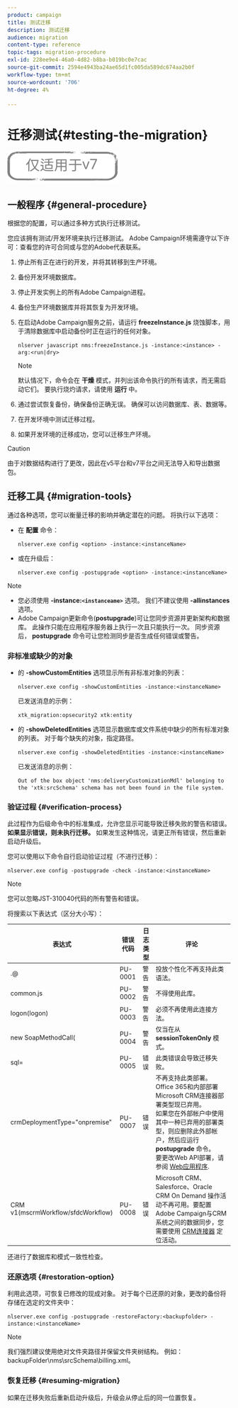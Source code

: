 ```yaml
---
product: campaign
title: 测试迁移
description: 测试迁移
audience: migration
content-type: reference
topic-tags: migration-procedure
exl-id: 228ee9e4-46a0-4d82-b8ba-b019bc0e7cac
source-git-commit: 2594e4943ba24ae65d1fc005da589dc674aa2b0f
workflow-type: tm+mt
source-wordcount: '706'
ht-degree: 4%

---
```


# 迁移测试{#testing-the-migration}

![](../../assets/v7-only.svg)

## 一般程序 {#general-procedure}

根据您的配置，可以通过多种方式执行迁移测试。

您应该拥有测试/开发环境来执行迁移测试。 Adobe Campaign环境需遵守以下许可：查看您的许可合同或与您的Adobe代表联系。

1. 停止所有正在进行的开发，并将其转移到生产环境。
1. 备份开发环境数据库。
1. 停止开发实例上的所有Adobe Campaign进程。
1. 备份生产环境数据库并将其恢复为开发环境。
1. 在启动Adobe Campaign服务之前，请运行 **freezeInstance.js** 烧蚀脚本，用于清除数据库中启动备份时正在运行的任何对象。

   ```
   nlserver javascript nms:freezeInstance.js -instance:<instance> -arg:<run|dry>
   ```

   >[!NOTE]
   >
   >默认情况下，命令会在 **干燥** 模式，并列出该命令执行的所有请求，而无需启动它们。 要执行烧灼请求，请使用 **运行** 中。

1. 通过尝试恢复备份，确保备份正确无误。 确保可以访问数据库、表、数据等。
1. 在开发环境中测试迁移过程。
1. 如果开发环境的迁移成功，您可以迁移生产环境。

>[!CAUTION]
>
>由于对数据结构进行了更改，因此在v5平台和v7平台之间无法导入和导出数据包。


## 迁移工具 {#migration-tools}

通过各种选项，您可以衡量迁移的影响并确定潜在的问题。 将执行以下选项：

* 在 **配置** 命令：

   ```
   nlserver.exe config <option> -instance:<instanceName>
   ```

* 或在升级后：

   ```
   nlserver.exe config -postupgrade <option> -instance:<instanceName>
   ```

>[!NOTE]
>
>* 您必须使用 **-instance:`<instanceame>`** 选项。 我们不建议使用 **-allinstances** 选项。
>* Adobe Campaign更新命令(**postupgrade**)可让您同步资源并更新架构和数据库。 此操作只能在应用程序服务器上执行一次且只能执行一次。 同步资源后， **postupgrade** 命令可让您检测同步是否生成任何错误或警告。


### 非标准或缺少的对象

* 的 **-showCustomEntities** 选项显示所有非标准对象的列表：

   ```
   nlserver.exe config -showCustomEntities -instance:<instanceName>
   ```

   已发送消息的示例：

   ```
   xtk_migration:opsecurity2 xtk:entity
   ```

* 的 **-showDeletedEntities** 选项显示数据库或文件系统中缺少的所有标准对象的列表。 对于每个缺失的对象，指定路径。

   ```
   nlserver.exe config -showDeletedEntities -instance:<instanceName>
   ```

   已发送消息的示例：

   ```
   Out of the box object 'nms:deliveryCustomizationMdl' belonging to the 'xtk:srcSchema' schema has not been found in the file system.
   ```

### 验证过程 {#verification-process}

此过程作为后级命令中的标准集成，允许您显示可能导致迁移失败的警告和错误。 **如果显示错误，则未执行迁移。** 如果发生这种情况，请更正所有错误，然后重新启动升级后。

您可以使用以下命令自行启动验证过程（不进行迁移）：

```
nlserver.exe config -postupgrade -check -instance:<instanceName>
```

>[!NOTE]
>
>您可以忽略JST-310040代码的所有警告和错误。

将搜索以下表达式（区分大小写）：

<table> 
 <thead> 
  <tr> 
   <th> 表达式<br /> </th> 
   <th> 错误代码<br /> </th> 
   <th> 日志类型<br /> </th> 
   <th> 评论<br /> </th> 
  </tr> 
 </thead> 
 <tbody> 
  <tr> 
   <td> .@<br /> </td> 
   <td> PU-0001<br /> </td> 
   <td> 警告<br /> </td> 
   <td> 投放个性化不再支持此类语法。 <br /> </td> 
  </tr> 
  <tr> 
   <td> common.js<br /> </td> 
   <td> PU-0002<br /> </td> 
   <td> 警告<br /> </td> 
   <td> 不得使用此库。<br /> </td> 
  </tr> 
  <tr> 
   <td> logon(logon)<br /> </td> 
   <td> PU-0003<br /> </td> 
   <td> 警告<br /> </td> 
   <td> 必须不再使用此连接方法。<br /> </td> 
  </tr> 
  <tr> 
   <td> new SoapMethodCall(<br /> </td> 
   <td> PU-0004<br /> </td> 
   <td> 警告<br /> </td> 
   <td> 仅当在从 <strong>sessionTokenOnly</strong> 模式。<br /> </td> 
  </tr> 
  <tr> 
   <td> sql=<br /> </td> 
   <td> PU-0005<br /> </td> 
   <td> 错误<br /> </td> 
   <td> 此类错误会导致迁移失败。<br /> </td> 
  </tr> 
  <tr> 
   <td> crmDeploymentType="onpremise"<br /> </td> 
   <td> PU-0007<br /> </td> 
   <td> 错误<br /> </td> 
   <td> 不再支持此类部署。 Office 365和内部部署Microsoft CRM连接器部署类型现已弃用。 
   </br>如果您在外部帐户中使用其中一种已弃用的部署类型，则应删除此外部帐户，然后应运行 <b>postupgrade</b> 命令。 
   </br>要更改Web API部署，请参阅 <a href="../../platform/using/crm-ms-dynamics.md#configure-acc-for-microsoft" target="_blank">Web应用程序</a>.<br /> </td>
  </tr> 
  <tr> 
   <td> CRM v1(mscrmWorkflow/sfdcWorkflow)<br /> </td> 
   <td> PU-0008<br /> </td> 
   <td> 错误<br /> </td> 
   <td> Microsoft CRM、Salesforce、Oracle CRM On Demand 操作活动不再可用。要配置Adobe Campaign与CRM系统之间的数据同步，您需要使用 <a href="../../workflow/using/crm-connector.md" target="_blank">CRM连接器</a> 定位活动。<br /> </td>
  </tr> 
 </tbody> 
</table>

还进行了数据库和模式一致性检查。

### 还原选项 {#restoration-option}

利用此选项，可恢复已修改的现成对象。 对于每个已还原的对象，更改的备份将存储在选定的文件夹中：

```
nlserver.exe config -postupgrade -restoreFactory:<backupfolder> -instance:<instanceName>
```

>[!NOTE]
>
>我们强烈建议使用绝对文件夹路径并保留文件夹树结构。 例如：backupFolder\nms\srcSchema\billing.xml。

### 恢复迁移 {#resuming-migration}

如果在迁移失败后重新启动升级后，升级会从停止后的同一位置恢复。
